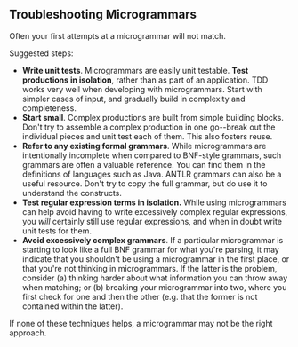 ## Troubleshooting Microgrammars

Often your first attempts at a microgrammar will not match.

Suggested steps:

- **Write unit tests**. Microgrammars are easily unit testable. **Test productions in isolation**, rather than as part of an application. TDD works very well when developing with microgrammars. Start with simpler cases of input, and gradually build in complexity and completeness.
- **Start small**. Complex productions are built from simple building blocks. Don't try to assemble a complex production in one go--break out the individual pieces and unit test each of them. This also fosters reuse.
- **Refer to any existing formal grammars**. While microgrammars are intentionally incomplete when compared to BNF-style grammars, such grammars are often a valuable reference. You can find them in the definitions of languages such as Java. ANTLR grammars can also be a useful resource. Don't try to copy the full grammar, but do use it to understand the constructs.
- **Test regular expression terms in isolation.** While using microgrammars can help avoid having to write excessively complex regular expressions, you *will* certainly still use regular expressions, and when in doubt write unit tests for them.
- **Avoid excessively complex grammars**. If a particular microgrammar is starting to look like a full BNF grammar for what you're parsing, it may indicate that you shouldn't be using a microgrammar in the first place, or that you're not thinking in microgrammars. If the latter is the problem, consider (a) thinking harder about what information you can throw away when matching; or (b) breaking your microgrammar into two, where you first check for one and then the other (e.g. that the former is not contained within the latter).

If none of these techniques helps, a microgrammar may not be the right approach.

